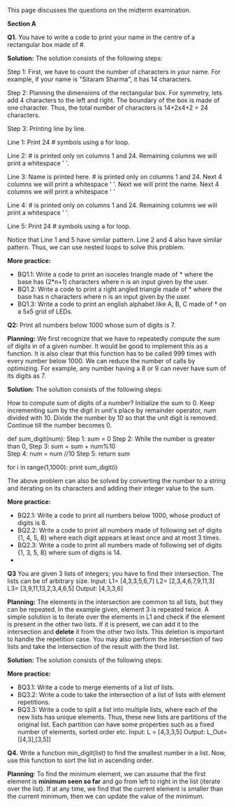 This page discusses the questions on the midterm examination.

__Section A__

__Q1.__ You have to write a code to print your name in the centre of a rectangular box made of #.

__Solution:__ The solution consists of the following steps:

Step 1: First, we have to count the number of characters in your name. For example, if your name is "Sitaram Sharma", it has 14 characters.

Step 2: Planning the dimensions of the rectangular box. For symmetry, lets add 4 characters to the left and right. The boundary of the box is made of one character.
Thus, the total number of characters is 14+2x4+2 = 24 characters.

Step 3: Printing line by line. 

  Line 1: Print 24 # symbols using a for loop.

  Line 2: # is printed only on columns 1 and 24. Remaining columns we will print a whitespace ' '. 
  
  Line 3: Name is printed here. # is printed only on columns 1 and 24. Next 4 columns we will print a whitespace ' '. Next we will print the name. Next 4 columns we will print a whitespace ' '
  
  Line 4: # is printed only on columns 1 and 24. Remaining columns we will print a whitespace ' '. 
  
  Line 5: Print 24 # symbols using a for loop.

Notice that Line 1 and 5 have similar pattern. Line 2 and 4 also have similar pattern.
Thus, we can use nested loops to solve this problem.

__More practice:__
* BQ1.1: Write a code to print an isoceles triangle made of * where the base has (2*n+1) characters where n is an input given by the user.
* BQ1.2: Write a code to print a right angled triangle made of * where the base has n characters where n is an input given by the user.
* BQ1.3: Write a code to print an english alphabet like A, B, C made of * on a 5x5 grid of LEDs.


__Q2:__ Print all numbers below 1000 whose sum of digits is 7.


**Planning:** We first recognize that we have to repeatedly compute the sum of digits in of a given number. It would be good to implement this as a function. It is also clear that this function has to be called 999 times with every number below 1000. We can reduce the number of calls by optimizing. For example, any number having a 8 or 9 can never have sum of its digits as 7.

__Solution:__ The solution consists of the following steps:

How to compute sum of digits of a number?
Initialize the sum to 0. Keep incrementing sum by the digit in unit's place by remainder operator, num divided with 10. Divide the number by 10 so that the unit digit is removed. Continue till the number becomes 0.

def sum_digit(num):
Step 1: sum = 0
Step 2: While the number is greater than 0,
Step 3: sum = sum + num%10   
Step 4: num = num //10
Step 5: return sum

for i in range(1,1000):
  print sum_digit(i)

The above problem can also be solved by converting the number to a string and iterating on its characters and adding their integer value to the sum.

__More practice:__
* BQ2.1: Write a code to print all numbers below 1000, whose product of digits is 8.
* BQ2.2: Write a code to print all numbers made of following set of digits {1, 4, 5, 8} where each digit appears at least once and at most 3 times.
* BQ2.3: Write a code to print all numbers made of following set of digits {1, 3, 5, 8} where sum of digits is 14.
* 

__Q3__ You are given 3 lists of integers; you have to find their intersection. The lists can be of arbitrary size.
Input:
L1= [4,3,3,5,6,7]
L2= [2,3,4,6,7,9,11,3]
L3= [3,9,11,13,2,3,4,6,5]
Output:
[4,3,3,6]

**Planning:** The elements in the intersection are common to all lists, but they can be repeated. In the example given, element 3 is repeated twice. A simple solution is to iterate over the elements in L1 and check if the element is present in the other two lists. If it is present, we can add it to the intersection and **delete** it from the other two lists. This deletion is important to handle the repetition case. You may also perform the intersection of two lists and take the intersection of the result with the third list.

__Solution:__ The solution consists of the following steps:

__More practice:__
* BQ3.1: Write a code to merge elements of a list of lists.
* BQ3.2: Write a code to take the intersection of a list of lists with element repetitions.
* BQ3.3: Write a code to split a list into multiple lists, where each of the new lists has unique elements. Thus, these new lists are partitions of the original list. Each partition can have some properties such as a fixed number of elements, sorted order etc.
Input:
L = [4,3,3,5]
Output:
L_Out= [[4,3],[3,5]]


__Q4.__ Write a function min_digit(list) to find the smallest number in a list. Now, use this function to sort the list in ascending order.

__Planning__: To find the minimum element, we can assume that the first element is **minimum seen so far** and go from left to right in the list (iterate over the list). If at any time, we find that the current element is smaller than the current minimum, then we can update the value of the minimum.
  

















